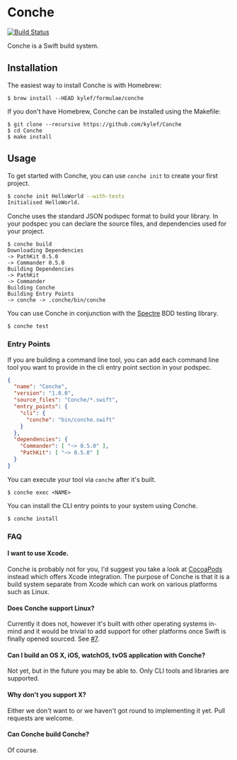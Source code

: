 # Conche

[![Build Status](http://img.shields.io/travis/kylef/Conche/master.svg?style=flat)](https://travis-ci.org/kylef/Conche)

Conche is a Swift build system.

## Installation

The easiest way to install Conche is with Homebrew:

```shell
$ brew install --HEAD kylef/formulae/conche
```

If you don't have Homebrew, Conche can be installed using the Makefile:

```shell
$ git clone --recursive https://github.com/kylef/Conche
$ cd Conche
$ make install
```

## Usage

To get started with Conche, you can use `conche init` to create your first project.

```bash
$ conche init HelloWorld --with-tests
Initialised HelloWorld.
```

Conche uses the standard JSON podspec format to build your library. In your
podspec you can declare the source files, and dependencies used for your project.

```shell
$ conche build
Downloading Dependencies
-> PathKit 0.5.0
-> Commander 0.5.0
Building Dependencies
-> PathKit
-> Commander
Building Conche
Building Entry Points
-> conche -> .conche/bin/conche
```

You can use Conche in conjunction with the [Spectre](https://github.com/kylef/Spectre) BDD testing library.

```shell
$ conche test
```

### Entry Points

If you are building a command line tool, you can add each command line tool
you want to provide in the cli entry point section in your podspec.

```json
{
  "name": "Conche",
  "version": "1.0.0",
  "source_files": "Conche/*.swift",
  "entry_points": {
    "cli": {
      "conche": "bin/conche.swift"
    }
  },
  "dependencies": {
    "Commander": [ "~> 0.5.0" ],
    "PathKit": [ "~> 0.5.0" ]
  }
}
```

You can execute your tool via `conche` after it's built.

```shell
$ conche exec <NAME>
```

You can install the CLI entry points to your system using Conche.

```shell
$ conche install
```

### FAQ

#### I want to use Xcode.

Conche is probably not for you, I'd suggest you take a look at [CocoaPods](https://cocoapods.org/)
instead which offers Xcode integration. The purpose of Conche is that it is a
build system separate from Xcode which can work on various platforms such as
Linux.

#### Does Conche support Linux?

Currently it does not, however it's built with other operating systems
in-mind and it would be trivial to add support for other platforms once Swift
is finally opened sourced. See [#7](https://github.com/kylef/Conche/issues/7).

#### Can I build an OS X, iOS, watchOS, tvOS application with Conche?

Not yet, but in the future you may be able to. Only CLI tools and libraries are
supported.

#### Why don't you support X?

Either we don't want to or we haven't got round to implementing it yet. Pull
requests are welcome.

#### Can Conche build Conche?

Of course.
